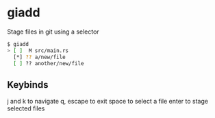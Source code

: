 # giadd

Stage files in git using a selector

```sh
$ giadd
> [ ]  M src/main.rs
  [*] ?? a/new/file
  [ ] ?? another/new/file
```

## Keybinds
j and k to navigate
q, escape to exit
space to select a file
enter to stage selected files
